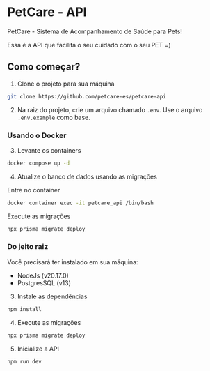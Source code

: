# PetCare - API

PetCare - Sistema de Acompanhamento de Saúde para Pets!

Essa é a API que facilita o seu cuidado com o seu PET =)

## Como começar?

1. Clone o projeto para sua máquina

```bash
git clone https://github.com/petcare-es/petcare-api
```

2. Na raiz do projeto, crie um arquivo chamado `.env`. Use o arquivo `.env.example` como base. 

### Usando o Docker

3. Levante os containers

```bash
docker compose up -d
```

4. Atualize o banco de dados usando as migrações

Entre no container

```bash
docker container exec -it petcare_api /bin/bash
```

Execute as migrações

```bash
npx prisma migrate deploy
```

### Do jeito raiz

Você precisará ter instalado em sua máquina:
- NodeJs (v20.17.0)
- PostgresSQL (v13)

3. Instale as dependências

```bash
npm install
```

4. Execute as migrações

```bash
npx prisma migrate deploy
```

5. Inicialize a API

```bash
npm run dev
```